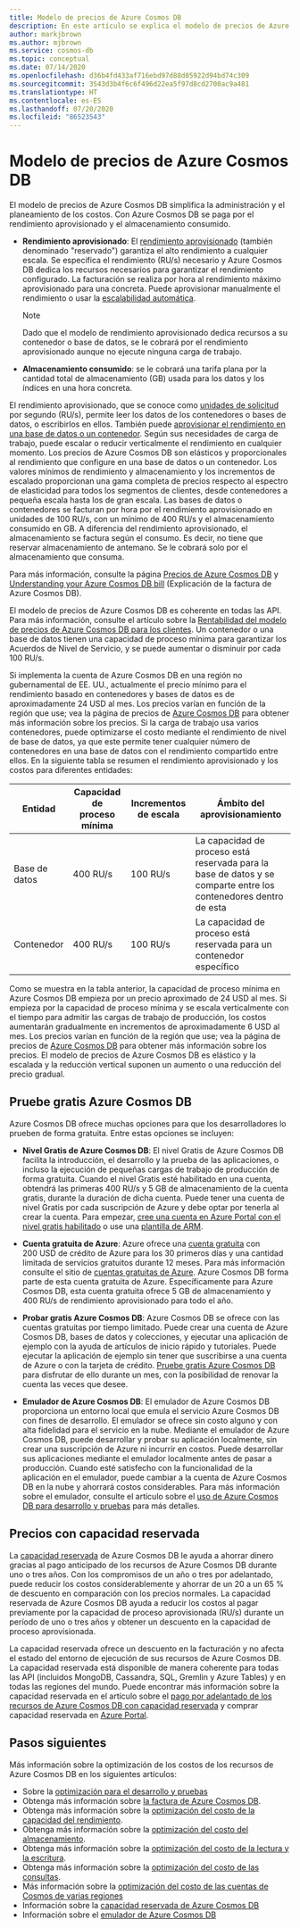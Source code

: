 ```yaml
---
title: Modelo de precios de Azure Cosmos DB
description: En este artículo se explica el modelo de precios de Azure Cosmos DB y cómo simplifica la administración y el planeamiento de los costos.
author: markjbrown
ms.author: mjbrown
ms.service: cosmos-db
ms.topic: conceptual
ms.date: 07/14/2020
ms.openlocfilehash: d36b4fd433af716ebd97d88d05922d94bd74c309
ms.sourcegitcommit: 3543d3b4f6c6f496d22ea5f97d8cd2700ac9a481
ms.translationtype: HT
ms.contentlocale: es-ES
ms.lasthandoff: 07/20/2020
ms.locfileid: "86523543"
---
```

# <a name="pricing-model-in-azure-cosmos-db"></a>Modelo de precios de Azure Cosmos DB

El modelo de precios de Azure Cosmos DB simplifica la administración y el planeamiento de los costos. Con Azure Cosmos DB se paga por el rendimiento aprovisionado y el almacenamiento consumido.

* **Rendimiento aprovisionado**: El [rendimiento aprovisionado](how-to-choose-offer.md) (también denominado "reservado") garantiza el alto rendimiento a cualquier escala. Se especifica el rendimiento (RU/s) necesario y Azure Cosmos DB dedica los recursos necesarios para garantizar el rendimiento configurado. La facturación se realiza por hora al rendimiento máximo aprovisionado para una concreta. Puede aprovisionar manualmente el rendimiento o usar la [escalabilidad automática](provision-throughput-autoscale.md).

   > [!NOTE]
   > Dado que el modelo de rendimiento aprovisionado dedica recursos a su contenedor o base de datos, se le cobrará por el rendimiento aprovisionado aunque no ejecute ninguna carga de trabajo.

* **Almacenamiento consumido**: se le cobrará una tarifa plana por la cantidad total de almacenamiento (GB) usada para los datos y los índices en una hora concreta.

El rendimiento aprovisionado, que se conoce como [unidades de solicitud](request-units.md) por segundo (RU/s), permite leer los datos de los contenedores o bases de datos, o escribirlos en ellos. También puede [aprovisionar el rendimiento en una base de datos o un contenedor](set-throughput.md). Según sus necesidades de carga de trabajo, puede escalar o reducir verticalmente el rendimiento en cualquier momento. Los precios de Azure Cosmos DB son elásticos y proporcionales al rendimiento que configure en una base de datos o un contenedor. Los valores mínimos de rendimiento y almacenamiento y los incrementos de escalado proporcionan una gama completa de precios respecto al espectro de elasticidad para todos los segmentos de clientes, desde contenedores a pequeña escala hasta los de gran escala. Las bases de datos o contenedores se facturan por hora por el rendimiento aprovisionado en unidades de 100 RU/s, con un mínimo de 400 RU/s y el almacenamiento consumido en GB. A diferencia del rendimiento aprovisionado, el almacenamiento se factura según el consumo. Es decir, no tiene que reservar almacenamiento de antemano. Se le cobrará solo por el almacenamiento que consuma.

Para más información, consulte la página [Precios de Azure Cosmos DB](https://azure.microsoft.com/pricing/details/cosmos-db/) y [Understanding your Azure Cosmos DB bill](understand-your-bill.md) (Explicación de la factura de Azure Cosmos DB).

El modelo de precios de Azure Cosmos DB es coherente en todas las API. Para más información, consulte el artículo sobre la [Rentabilidad del modelo de precios de Azure Cosmos DB para los clientes](total-cost-ownership.md). Un contenedor o una base de datos tienen una capacidad de proceso mínima para garantizar los Acuerdos de Nivel de Servicio, y se puede aumentar o disminuir por cada 100 RU/s.

Si implementa la cuenta de Azure Cosmos DB en una región no gubernamental de EE. UU., actualmente el precio mínimo para el rendimiento basado en contenedores y bases de datos es de aproximadamente 24 USD al mes. Los precios varían en función de la región que use; vea la página de precios de [Azure Cosmos DB](https://azure.microsoft.com/pricing/details/cosmos-db/) para obtener más información sobre los precios. Si la carga de trabajo usa varios contenedores, puede optimizarse el costo mediante el rendimiento de nivel de base de datos, ya que este permite tener cualquier número de contenedores en una base de datos con el rendimiento compartido entre ellos. En la siguiente tabla se resumen el rendimiento aprovisionado y los costos para diferentes entidades:

|**Entidad**  | **Capacidad de proceso mínima** |**Incrementos de escala** |**Ámbito del aprovisionamiento** |
|---------|---------|---------|-------|
|Base de datos    | 400 RU/s    | 100 RU/s   |La capacidad de proceso está reservada para la base de datos y se comparte entre los contenedores dentro de esta |
|Contenedor     | 400 RU/s   | 100 RU/s  |La capacidad de proceso está reservada para un contenedor específico |

Como se muestra en la tabla anterior, la capacidad de proceso mínima en Azure Cosmos DB empieza por un precio aproximado de 24 USD al mes. Si empieza por la capacidad de proceso mínima y se escala verticalmente con el tiempo para admitir las cargas de trabajo de producción, los costos aumentarán gradualmente en incrementos de aproximadamente 6 USD al mes. Los precios varían en función de la región que use; vea la página de precios de [Azure Cosmos DB](https://azure.microsoft.com/pricing/details/cosmos-db/) para obtener más información sobre los precios. El modelo de precios de Azure Cosmos DB es elástico y la escalada y la reducción vertical suponen un aumento o una reducción del precio gradual.

## <a name="try-azure-cosmos-db-for-free"></a>Pruebe gratis Azure Cosmos DB

Azure Cosmos DB ofrece muchas opciones para que los desarrolladores lo prueben de forma gratuita. Entre estas opciones se incluyen:

* **Nivel Gratis de Azure Cosmos DB**: El nivel Gratis de Azure Cosmos DB facilita la introducción, el desarrollo y la prueba de las aplicaciones, o incluso la ejecución de pequeñas cargas de trabajo de producción de forma gratuita. Cuando el nivel Gratis esté habilitado en una cuenta, obtendrá las primeras 400 RU/s y 5 GB de almacenamiento de la cuenta gratis, durante la duración de dicha cuenta. Puede tener una cuenta de nivel Gratis por cada suscripción de Azure y debe optar por tenerla al crear la cuenta. Para empezar, [cree una cuenta en Azure Portal con el nivel gratis habilitado](create-cosmosdb-resources-portal.md) o use una [plantilla de ARM](manage-sql-with-resource-manager.md#free-tier).

* **Cuenta gratuita de Azure**: Azure ofrece una [cuenta gratuita](https://azure.microsoft.com/free/) con 200 USD de crédito de Azure para los 30 primeros días y una cantidad limitada de servicios gratuitos durante 12 meses. Para más información consulte el sitio de [cuentas gratuitas de Azure](../cost-management-billing/manage/avoid-charges-free-account.md). Azure Cosmos DB forma parte de esta cuenta gratuita de Azure. Específicamente para Azure Cosmos DB, esta cuenta gratuita ofrece 5 GB de almacenamiento y 400 RU/s de rendimiento aprovisionado para todo el año.

* **Probar gratis Azure Cosmos DB**: Azure Cosmos DB se ofrece con las cuentas gratuitas por tiempo limitado. Puede crear una cuenta de Azure Cosmos DB, bases de datos y colecciones, y ejecutar una aplicación de ejemplo con la ayuda de artículos de inicio rápido y tutoriales. Puede ejecutar la aplicación de ejemplo sin tener que suscribirse a una cuenta de Azure o con la tarjeta de crédito. [Pruebe gratis Azure Cosmos DB](https://azure.microsoft.com/try/cosmosdb/) para disfrutar de ello durante un mes, con la posibilidad de renovar la cuenta las veces que desee.

* **Emulador de Azure Cosmos DB**: El emulador de Azure Cosmos DB proporciona un entorno local que emula el servicio Azure Cosmos DB con fines de desarrollo. El emulador se ofrece sin costo alguno y con alta fidelidad para el servicio en la nube. Mediante el emulador de Azure Cosmos DB, puede desarrollar y probar su aplicación localmente, sin crear una suscripción de Azure ni incurrir en costos. Puede desarrollar sus aplicaciones mediante el emulador localmente antes de pasar a producción. Cuando esté satisfecho con la funcionalidad de la aplicación en el emulador, puede cambiar a la cuenta de Azure Cosmos DB en la nube y ahorrará costos considerables. Para más información sobre el emulador, consulte el artículo sobre el [uso de Azure Cosmos DB para desarrollo y pruebas](local-emulator.md) para más detalles.

## <a name="pricing-with-reserved-capacity"></a>Precios con capacidad reservada

La [capacidad reservada](cosmos-db-reserved-capacity.md) de Azure Cosmos DB le ayuda a ahorrar dinero gracias al pago anticipado de los recursos de Azure Cosmos DB durante uno o tres años. Con los compromisos de un año o tres por adelantado, puede reducir los costos considerablemente y ahorrar de un 20 a un 65 % de descuento en comparación con los precios normales. La capacidad reservada de Azure Cosmos DB ayuda a reducir los costos al pagar previamente por la capacidad de proceso aprovisionada (RU/s) durante un período de uno o tres años y obtener un descuento en la capacidad de proceso aprovisionada. 

La capacidad reservada ofrece un descuento en la facturación y no afecta el estado del entorno de ejecución de sus recursos de Azure Cosmos DB. La capacidad reservada está disponible de manera coherente para todas las API (incluidos MongoDB, Cassandra, SQL, Gremlin y Azure Tables) y en todas las regiones del mundo. Puede encontrar más información sobre la capacidad reservada en el artículo sobre el [pago por adelantado de los recursos de Azure Cosmos DB con capacidad reservada](cosmos-db-reserved-capacity.md) y comprar capacidad reservada en [Azure Portal](https://portal.azure.com/).

## <a name="next-steps"></a>Pasos siguientes

Más información sobre la optimización de los costos de los recursos de Azure Cosmos DB en los siguientes artículos:

* Sobre la [optimización para el desarrollo y pruebas](optimize-dev-test.md)
* Obtenga más información sobre [la factura de Azure Cosmos DB](understand-your-bill.md).
* Obtenga más información sobre la [optimización del costo de la capacidad del rendimiento](optimize-cost-throughput.md).
* Obtenga más información sobre la [optimización del costo del almacenamiento](optimize-cost-storage.md).
* Obtenga más información sobre la [optimización del costo de la lectura y la escritura](optimize-cost-reads-writes.md).
* Obtenga más información sobre la [optimización del costo de las consultas](optimize-cost-queries.md).
* Más información sobre la [optimización del costo de las cuentas de Cosmos de varias regiones](optimize-cost-regions.md)
* Información sobre la [capacidad reservada de Azure Cosmos DB](cosmos-db-reserved-capacity.md)
* Información sobre el [emulador de Azure Cosmos DB](local-emulator.md)
